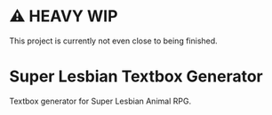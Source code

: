 # :warning: HEAVY WIP

This project is currently not even close to being finished.

# Super Lesbian Textbox Generator

Textbox generator for Super Lesbian Animal RPG.
